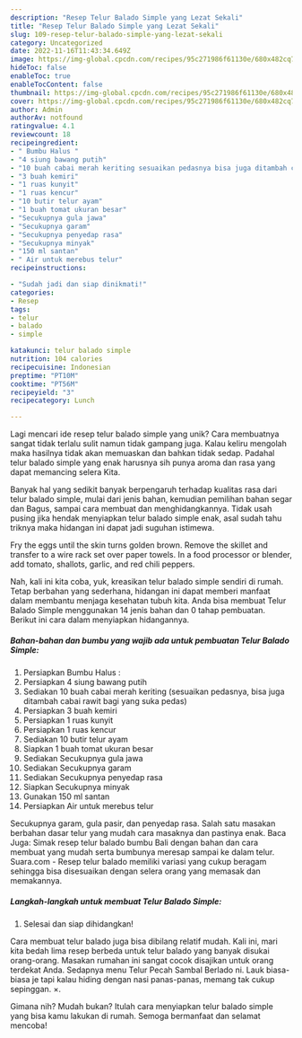```yaml
---
description: "Resep Telur Balado Simple yang Lezat Sekali"
title: "Resep Telur Balado Simple yang Lezat Sekali"
slug: 109-resep-telur-balado-simple-yang-lezat-sekali
category: Uncategorized
date: 2022-11-16T11:43:34.649Z
image: https://img-global.cpcdn.com/recipes/95c271986f61130e/680x482cq70/telur-balado-simple-foto-resep-utama.jpg
hideToc: false
enableToc: true
enableTocContent: false
thumbnail: https://img-global.cpcdn.com/recipes/95c271986f61130e/680x482cq70/telur-balado-simple-foto-resep-utama.jpg
cover: https://img-global.cpcdn.com/recipes/95c271986f61130e/680x482cq70/telur-balado-simple-foto-resep-utama.jpg
author: Admin
authorAv: notfound
ratingvalue: 4.1
reviewcount: 18
recipeingredient:
- " Bumbu Halus "
- "4 siung bawang putih"
- "10 buah cabai merah keriting sesuaikan pedasnya bisa juga ditambah cabai rawit bagi yang suka pedas"
- "3 buah kemiri"
- "1 ruas kunyit"
- "1 ruas kencur"
- "10 butir telur ayam"
- "1 buah tomat ukuran besar"
- "Secukupnya gula jawa"
- "Secukupnya garam"
- "Secukupnya penyedap rasa"
- "Secukupnya minyak"
- "150 ml santan"
- " Air untuk merebus telur"
recipeinstructions:

- "Sudah jadi dan siap dinikmati!"
categories:
- Resep
tags:
- telur
- balado
- simple

katakunci: telur balado simple 
nutrition: 104 calories
recipecuisine: Indonesian
preptime: "PT10M"
cooktime: "PT56M"
recipeyield: "3"
recipecategory: Lunch

---
```





Lagi mencari ide resep telur balado simple yang unik? Cara membuatnya sangat tidak terlalu sulit namun tidak gampang juga. Kalau keliru mengolah maka hasilnya tidak akan memuaskan dan bahkan tidak sedap. Padahal telur balado simple yang enak harusnya sih punya aroma dan rasa yang dapat memancing selera Kita.





Banyak hal yang sedikit banyak berpengaruh terhadap kualitas rasa dari telur balado simple, mulai dari jenis bahan, kemudian pemilihan bahan segar dan Bagus, sampai cara membuat dan menghidangkannya. Tidak usah pusing jika hendak menyiapkan telur balado simple enak,      asal sudah tahu triknya maka hidangan ini dapat jadi suguhan istimewa.














Fry the eggs until the skin turns golden brown. Remove the skillet and transfer to a wire rack set over paper towels. In a food processor or blender, add tomato, shallots, garlic, and red chili peppers.






Nah, kali ini kita coba, yuk, kreasikan telur balado simple sendiri di rumah. Tetap berbahan yang sederhana, hidangan ini dapat memberi manfaat dalam membantu menjaga kesehatan tubuh kita. Anda bisa membuat Telur Balado Simple menggunakan 14 jenis bahan dan 0 tahap pembuatan. Berikut ini cara dalam menyiapkan hidangannya.

<!--inarticleads1-->

##### Bahan-bahan dan bumbu yang wajib ada untuk pembuatan Telur Balado Simple:

1. Persiapkan  Bumbu Halus :
1. Persiapkan 4 siung bawang putih
1. Sediakan 10 buah cabai merah keriting (sesuaikan pedasnya, bisa juga ditambah cabai rawit bagi yang suka pedas)
1. Persiapkan 3 buah kemiri
1. Persiapkan 1 ruas kunyit
1. Persiapkan 1 ruas kencur
1. Sediakan 10 butir telur ayam
1. Siapkan 1 buah tomat ukuran besar
1. Sediakan Secukupnya gula jawa
1. Sediakan Secukupnya garam
1. Sediakan Secukupnya penyedap rasa
1. Siapkan Secukupnya minyak
1. Gunakan 150 ml santan
1. Persiapkan  Air untuk merebus telur


Secukupnya garam, gula pasir, dan penyedap rasa. Salah satu masakan berbahan dasar telur yang mudah cara masaknya dan pastinya enak. Baca Juga: Simak resep telur balado bumbu Bali dengan bahan dan cara membuat yang mudah serta bumbunya meresap sampai ke dalam telur. Suara.com - Resep telur balado memiliki variasi yang cukup beragam sehingga bisa disesuaikan dengan selera orang yang memasak dan memakannya. 

<!--inarticleads2-->

##### Langkah-langkah untuk membuat Telur Balado Simple:


1. Selesai dan siap dihidangkan!

Cara membuat telur balado juga bisa dibilang relatif mudah. Kali ini, mari kita bedah lima resep berbeda untuk telur balado yang banyak disukai orang-orang. Masakan rumahan ini sangat cocok disajikan untuk orang terdekat Anda. Sedapnya menu Telur Pecah Sambal Berlado ni. Lauk biasa-biasa je tapi kalau hiding dengan nasi panas-panas, memang tak cukup sepinggan. ×. 

Gimana nih? Mudah bukan? Itulah cara menyiapkan telur balado simple yang bisa kamu lakukan di rumah. Semoga bermanfaat dan selamat mencoba!
